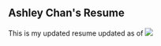 ## Ashley Chan's Resume
This is my updated resume updated as of 
<img src="https://img.shields.io/badge/Updated-9--13--23-lightgrey?logoColor=red"> <br>
